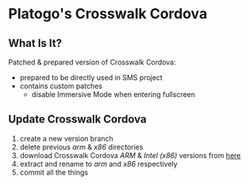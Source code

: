# Platogo's Crosswalk Cordova


## What Is It?

Patched & prepared version of Crosswalk Cordova:

* prepared to be directly used in SMS project
* contains custom patches
    - disable Immersive Mode when entering fullscreen


## Update Crosswalk Cordova

1. create a new version branch
2. delete previous *arm* & *x86* directories
3. download Crosswalk Cordova *ARM* & *Intel (x86)* versions from [here](https://download.01.org/crosswalk/releases/crosswalk/android/)
4. extract and rename to *arm* and *x86* respectively
5. commit all the things
